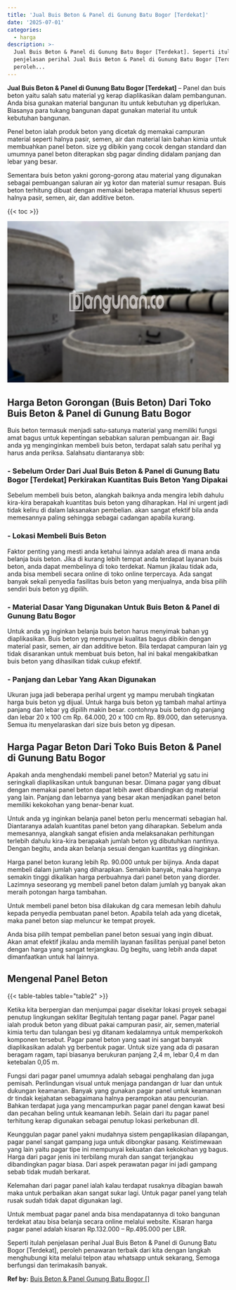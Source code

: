 ```yaml
---
title: 'Jual Buis Beton & Panel di Gunung Batu Bogor [Terdekat]'
date: '2025-07-01'
categories:
  - harga
description: >-
  Jual Buis Beton & Panel di Gunung Batu Bogor [Terdekat]. Seperti itulah
  penjelasan perihal Jual Buis Beton & Panel di Gunung Batu Bogor [Terdekat],
  peroleh...
---
```


**Jual Buis Beton & Panel di Gunung Batu Bogor \[Terdekat\]** – Panel dan buis beton yaitu salah satu material yg kerap diaplikasikan dalam pembangunan. Anda bisa gunakan material bangunan itu untuk kebutuhan yg diperlukan. Biasanya para tukang bangunan dapat gunakan material itu untuk kebutuhan bangunan.

Penel beton ialah produk beton yang dicetak dg memakai campuran material seperti halnya pasir, semen, air dan material lain bahan kimia untuk membuahkan panel beton. size yg dibikin yang cocok dengan standard dan umumnya panel beton diterapkan sbg pagar dinding didalam panjang dan lebar yang besar.

Sementara buis beton yakni gorong-gorong atau material yang digunakan sebagai pembuangan saluran air yg kotor dan material sumur resapan. Buis beton terhitung dibuat dengan memakai beberapa material khusus seperti halnya pasir, semen, air, dan additive beton.

{{< toc >}}

![Jual Buis Beton & Panel di Gunung Batu Bogor [Terdekat]](/images/jual-panel-buis-beton-murah-18.png)

## Harga Beton Gorongan (Buis Beton) Dari Toko Buis Beton & Panel di Gunung Batu Bogor

Buis beton termasuk menjadi satu-satunya material yang memiliki fungsi amat bagus untuk kepentingan sebabkan saluran pembuangan air. Bagi anda yg menginginkan membeli buis beton, terdapat salah satu perihal yg harus anda periksa. Salahsatu diantaranya sbb:

### \- Sebelum Order Dari Jual Buis Beton & Panel di Gunung Batu Bogor \[Terdekat\] Perkirakan Kuantitas Buis Beton Yang Dipakai

Sebelum membeli buis beton, alangkah baiknya anda mengira lebih dahulu kira-kira berapakah kuantitas buis beton yang diharapkan. Hal ini urgent jadi tidak keliru di dalam laksanakan pembelian. akan sangat efektif bila anda memesannya paling sehingga sebagai cadangan apabila kurang.

### \- Lokasi Membeli Buis Beton

Faktor penting yang mesti anda ketahui lainnya adalah area di mana anda belanja buis beton. Jika di kurang lebih tempat anda terdapat layanan buis beton, anda dapat membelinya di toko terdekat. Namun jikalau tidak ada, anda bisa membeli secara online di toko online terpercaya. Ada sangat banyak sekali penyedia fasilitas buis beton yang menjualnya, anda bisa pilih sendiri buis beton yg dipilih.

### \- Material Dasar Yang Digunakan Untuk Buis Beton & Panel di Gunung Batu Bogor

Untuk anda yg inginkan belanja buis beton harus menyimak bahan yg diaplikasikan. Buis beton yg mempunyai kualitas bagus dibikin dengan material pasir, semen, air dan additive beton. Bila terdapat campuran lain yg tidak disarankan untuk membuat buis beton, hal ini bakal mengakibatkan buis beton yang dihasilkan tidak cukup efektif.

### \- Panjang dan Lebar Yang Akan Digunakan

Ukuran juga jadi beberapa perihal urgent yg mampu merubah tingkatan harga buis beton yg dijual. Untuk harga buis beton yg tambah mahal artinya panjang dan lebar yg dipilih makin besar. contohnya buis beton dg panjang dan lebar 20 x 100 cm Rp. 64.000, 20 x 100 cm Rp. 89.000, dan seterusnya. Semua itu menyelaraskan dari size buis beton yg dipesan.

## Harga Pagar Beton Dari Toko Buis Beton & Panel di Gunung Batu Bogor

Apakah anda menghendaki membeli panel beton? Material yg satu ini seringkali diaplikasikan untuk bangunan besar. Dimana pagar yang dibuat dengan memakai panel beton dapat lebih awet dibandingkan dg material yang lain. Panjang dan lebarnya yang besar akan menjadikan panel beton memiliki kekokohan yang benar-benar kuat.

Untuk anda yg inginkan belanja panel beton perlu mencermati sebagian hal. Diantaranya adalah kuantitas panel beton yang diharapkan. Sebelum anda memesannya, alangkah sangat efisien anda melaksanakan perhitungan terlebih dahulu kira-kira berapakah jumlah beton yg dibutuhkan nantinya. Dengan begitu, anda akan belanja sesuai dengan kuantitas yg diinginkan.

Harga panel beton kurang lebih Rp. 90.000 untuk per bijinya. Anda dapat membeli dalam jumlah yang diharapkan. Semakin banyak, maka harganya semakin tinggi dikalikan harga perbuahnya dari panel beton yang diorder. Lazimnya seseorang yg membeli panel beton dalam jumlah yg banyak akan meraih potongan harga tambahan.

Untuk membeli panel beton bisa dilakukan dg cara memesan lebih dahulu kepada penyedia pembuatan panel beton. Apabila telah ada yang dicetak, maka panel beton siap meluncur ke tempat proyek.

Anda bisa pilih tempat pembelian panel beton sesuai yang ingin dibuat. Akan amat efektif jikalau anda memilih layanan fasilitas penjual panel beton dengan harga yang sangat terjangkau. Dg begitu, uang lebih anda dapat dimanfaatkan untuk hal lainnya.

## Mengenal Panel Beton

{{< table-tables table="table2" >}}

Ketika kita berpergian dan menjumpai pagar disekitar lokasi proyek sebagai penutup lingkungan seklitar Begitulah tentang pagar panel. Pagar panel ialah produk beton yang dibuat pakai campuran pasir, air, semen,material kimia tertu dan tulangan besi yg ditanam kedalamnya untuk memperkokoh komponen tersebut. Pagar panel beton yang saat ini sangat banyak diaplikasikan adalah yg berbentuk pagar. Untuk size yang ada di pasaran beragam ragam, tapi biasanya berukuran panjang 2,4 m, lebar 0,4 m dan ketebalan 0,05 m.

Fungsi dari pagar panel umumnya adalah sebagai penghalang dan juga pemisah. Perlindungan visual untuk menjaga pandangan dr luar dan untuk dukungan keamanan. Banyak yang gunakan pagar panel untuk keamanan dr tindak kejahatan sebagaimana halnya perampokan atau pencurian. Bahkan terdapat juga yang mencampurkan pagar panel dengan kawat besi dan pecahan beling untuk keamanan lebih. Selain dari itu pagar panel terhitung kerap digunakan sebagai penutup lokasi perkebunan dll.

Keunggulan pagar panel yakni mudahnya sistem pengaplikasian dilapangan, pagar panel sangat gampang juga untuk dibongkar pasang. Keistimewaan yang lain yaitu pagar tipe ini mempunyai kekuatan dan kekokohan yg bagus. Harga dari pagar jenis ini terbilang murah dan sangat terjangkau dibandingkan pagar biasa. Dari aspek perawatan pagar ini jadi gampang sebab tidak mudah berkarat.

Kelemahan dari pagar panel ialah kalau terdapat rusaknya dibagian bawah maka untuk perbaikan akan sangat sukar lagi. Untuk pagar panel yang telah rusak sudah tidak dapat digunakan lagi.

Untuk membuat pagar panel anda bisa mendapatannya di toko bangunan terdekat atau bisa belanja secara online melalui website. Kisaran harga pagar panel adalah kisaran Rp.132.000 – Rp.495.000 per LBR.

Seperti itulah penjelasan perihal Jual Buis Beton & Panel di Gunung Batu Bogor \[Terdekat\], peroleh penawaran terbaik dari kita dengan langkah menghubungi kita melalui telpon atau whatsapp untuk sekarang, Semoga berfungsi dan terimakasih banyak.

**Ref by:** [Buis Beton & Panel Gunung Batu Bogor []](https://id.wikipedia.org/wiki/Buis)
